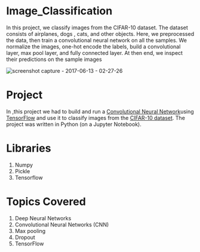 # Image_Classification

In this project, we classify images from the CIFAR-10 dataset. The dataset consists of airplanes, dogs , cats, and other objects. Here, we preprocessed the data, then train a convolutional neural network on all the samples. We normalize the images, one-hot encode the labels, build a convolutional layer, max pool layer, and fully connected layer. At then end, we inspect their predictions on the sample images

![screenshot capture - 2017-06-13 - 02-27-26](https://user-images.githubusercontent.com/17912055/27054860-1beba9a4-4fe0-11e7-8a82-e7c55892ae4e.png)



# Project

In ,this project we had to build and run a [Convolutional Neural Network](https://en.wikipedia.org/wiki/Convolutional_neural_network)using [TensorFlow](https://www.tensorflow.org/) and use it to classify images from the [CIFAR-10 dataset](https://www.cs.toronto.edu/~kriz/cifar.html). The project was written in Python (on a Jupyter Notebook).


# Libraries

1. Numpy
2. Pickle 
3. Tensorflow


# Topics Covered

1. Deep Neural Networks
2. Convolutional Neural Networks (CNN)
3. Max pooling
4. Dropout
5. TensorFlow















